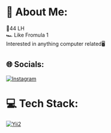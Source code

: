 # 💫 About Me:
🤘44 LH<br>🏎️ Like Fromula 1<br>Interested in anything computer related🖥️


## 🌐 Socials:
[![Instagram](https://img.shields.io/badge/Instagram-%23E4405F.svg?logo=Instagram&logoColor=white)](https://instagram.com/pejmanaslni) 

# 💻 Tech Stack:
[![Yii2](https://www.yiiframework.com/image/logo.svg)](https://www.yiiframework.com/) 




